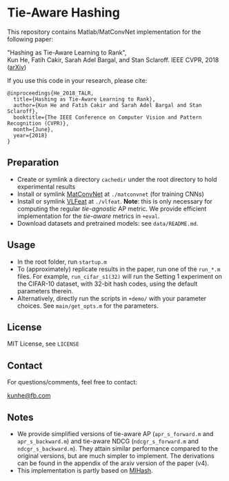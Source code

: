 # Tie-Aware Hashing
This repository contains Matlab/MatConvNet implementation for the following paper:

"Hashing as Tie-Aware Learning to Rank",  
    Kun He, Fatih Cakir, Sarah Adel Bargal, and Stan Sclaroff.
    IEEE CVPR, 2018 ([arXiv](https://arxiv.org/abs/1705.08562))

If you use this code in your research, please cite:
```
@inproceedings{He_2018_TALR,
  title={Hashing as Tie-Aware Learning to Rank},
  author={Kun He and Fatih Cakir and Sarah Adel Bargal and Stan Sclaroff},
  booktitle={The IEEE Conference on Computer Vision and Pattern Recognition (CVPR)},
  month={June}, 
  year={2018}
}
```

## Preparation
- Create or symlink a directory `cachedir` under the root directory to hold experimental results
- Install or symlink [MatConvNet](http://www.vlfeat.org/matconvnet/) at `./matconvnet` (for training CNNs)
- Install or symlink [VLFeat](http://www.vlfeat.org/)  at `./vlfeat`. 
**Note**: this is only necessary for computing the regular *tie-agnostic* AP metric.
We provide efficient implementation for the *tie-aware* metrics in `+eval`.
- Download datasets and pretrained models: see `data/README.md`.

## Usage
- In the root folder, run `startup.m`
- To (approximately) replicate results in the paper, run one of the `run_*.m` files.
For example, `run_cifar_s1(32)` will run the Setting 1 experiment on the CIFAR-10 dataset, with 32-bit hash codes, using the default parameters therein.
- Alternatively, directly run the scripts in `+demo/` with your parameter choices.
See `main/get_opts.m` for the parameters.

## License
MIT License, see `LICENSE`

## Contact
For questions/comments, feel free to contact:

kunhe@fb.com

## Notes
- We provide simplified versions of tie-aware AP (`apr_s_forward.m` and `apr_s_backward.m`) 
and tie-aware NDCG (`ndcgr_s_forward.m` and `ndcgr_s_backward.m`).
They attain similar performance compared to the original versions, but are much simpler to implement.
The derivations can be found in the appendix of the arxiv version of the paper (v4).
- This implementation is partly based on [MIHash](http://github.com/fcakir/mihash).
